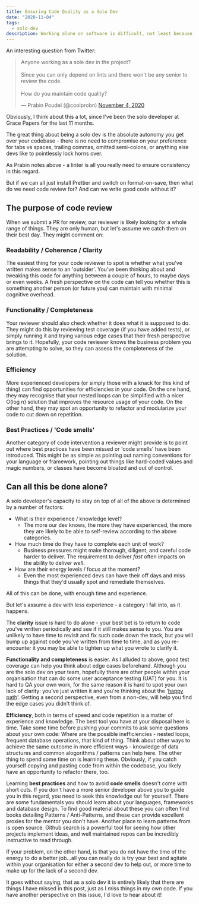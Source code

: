 ```yaml
---
title: Ensuring Code Quality as a Solo Dev
date: "2020-11-04"
tags:
  - solo-dev
description: Working alone on software is difficult, not least because you miss out on code review and other devs to bounce off. Here is how a solo developer can thrive!
---
```


An interesting question from Twitter:

<blockquote class="twitter-tweet"><p lang="en" dir="ltr">Anyone working as a sole dev in the project? <br><br>Since you can only depend on lints and there won&#39;t be any senior to review the code.<br><br>How do you maintain code quality?</p>&mdash; Prabin Poudel (@coolprobn) <a href="https://twitter.com/coolprobn/status/1323864098770092033?ref_src=twsrc%5Etfw">November 4, 2020</a></blockquote> <script async src="https://platform.twitter.com/widgets.js" charset="utf-8"></script>

Obviously, I think about this a lot, since I've been the solo developer at Grace Papers for the last 11 months.

The great thing about being a solo dev is the absolute autonomy you get over your codebase - there is no need to compromise on your preference for tabs vs spaces, trailing commas, omitted semi-colons, or anything else devs like to pointlessly lock horns over.

As Prabin notes above - a linter is all you really need to ensure consistency in this regard.

But if we can all just install Prettier and switch on format-on-save, then what do we need code review for? And can we write good code without it?

## The purpose of code review

When we submit a PR for review, our reviewer is likely looking for a whole range of things. They are only human, but let's assume we catch them on their best day. They might comment on:

### Readability / Coherence / Clarity

The easiest thing for your code reviewer to spot is whether what you've written makes sense to an 'outsider'. You've been thinking about and tweaking this code for anything between a couple of hours, to maybe days or even weeks. A fresh perspective on the code can tell you whether this is something another person (or future you) can maintain with minimal cognitive overhead.

### Functionality / Completeness

Your reviewer should also check whether it does what it is supposed to do. They might do this by reviewing test coverage (if you have added tests), or simply running it and trying various edge cases that their fresh perspective brings to it. Hopefully, your code reviewer knows the business problem you are attempting to solve, so they can assess the completeness of the solution.

### Efficiency

More experienced developers (or simply those with a knack for this kind of thing) can find opportunities for efficiencies in your code. On the one hand, they may recognise that your nested loops can be simplified with a nicer O(log n) solution that improves the resource usage of your code. On the other hand, they may spot an opportunity to refactor and modularize your code to cut down on repetition.

### Best Practices / 'Code smells'

Another category of code intervention a reviewer might provide is to point out where best practices have been missed or 'code smells' have been introduced. This might be as simple as pointing out naming conventions for your language or framework, pointing out things like hard-coded values and magic numbers, or classes have become bloated and out of control.

## Can all this be done alone?

A solo developer's capacity to stay on top of all of the above is determined by a number of factors:

- What is their experience / knowledge level?
  - The more our dev knows, the more they have experienced, the more they are likely to be able to self-review according to the above categories.
- How much time do they have to complete each unit of work?
  - Business pressures might make thorough, diligent, and careful code harder to deliver. The requirement to deliver _fast_ often impacts on the ability to deliver _well_.
- How are their energy levels / focus at the moment?
  - Even the most experienced devs can have their off days and miss things that they'd usually spot and remediate themselves.

All of this can be done, with enough time and experience.

But let's assume a dev with less experience - a category I fall into, as it happens.

The **clarity** issue is hard to do alone - your best bet is to return to code you've written periodically and see if it still makes sense to you. You are unlikely to have time to revisit and fix such code down the track, but you will bump up against code you've written from time to time, and as you re-encounter it you may be able to tighten up what you wrote to clarify it.

**Functionality and completeness** is easier. As I alluded to above, good test coverage can help you think about edge cases beforehand. Although you are the solo dev on your team, hopefully there are other people within your organisation that can do some user acceptance testing (UAT) for you. It is hard to QA your own work, for the same reason it is hard to spot your own lack of clarity: you've just written it and you're thinking about the '[happy path](https://en.wikipedia.org/wiki/Happy_path)'. Getting a second perspective, even from a non-dev, will help you find the edge cases you didn't think of.

**Efficiency**, both in terms of speed and code repetition is a matter of experience and knowledge. The best tool you have at your disposal here is time. Take some time before pushing your commits to ask some questions about your own code: Where are the possible inefficiencies - nested loops, frequent database operations, that kind of thing. Think about other ways to achieve the same outcome in more efficient ways - knowledge of data structures and common alogorithms / patterns can help here. The other thing to spend some time on is learning these. Obviously, if you catch yourself copying and pasting code from within the codebase, you likely have an opportunity to refactor there, too.

Learning **best practices** and how to avoid **code smells** doesn't come with short cuts. If you don't have a more senior developer above you to guide you in this regard, you need to seek this knowledge out for yourself. There are some fundamentals you should learn about your languages, frameworks and database design. To find good material about these you can often find books detailing Patterns / Anti-Patterns, and these can provide excellent proxies for the mentor you don't have. Another place to learn patterns from is open source. Github search is a powerful tool for seeing how other projects implement ideas, and well maintained repos can be incredibly instructive to read through.

If your problem, on the other hand, is that you do not have the time of the energy to do a better job...all you can really do is try your best and agitate within your organisation for either a second dev to help out, or more time to make up for the lack of a second dev.

It goes without saying, that as a solo dev it is entirely likely that there are things I have missed in this post, just as I miss things in my own code. If you have another perspective on this issue, I'd love to hear about it!
